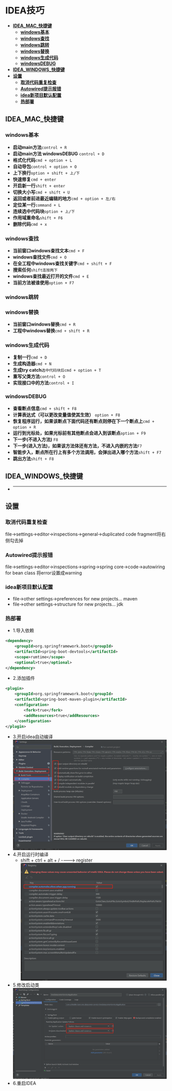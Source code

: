 # IDEA技巧
+ **[IDEA_MAC_快捷键](#IDEA_MAC_快捷键)**
    + **[windows基本](#windows基本)**
    + **[windows查找](#windows查找)**
    + **[windows跳转](#windows跳转)**
    + **[windows替换](#windows替换)**
    + **[windows生成代码](#windows生成代码)**
    + **[windowsDEBUG](#windowsDEBUG)**
+ **[IDEA_WINDOWS_快捷键](#IDEA_WINDOWS_快捷键)**
+ **[设置](#设置)**
    + **[取消代码重复检查](#取消代码重复检查)**
    + **[Autowired提示报错](#Autowired提示报错)**
    + **[idea新项目默认配置](#idea新项目默认配置)**
    + **[热部署](#热部署)**
    
    
## IDEA_MAC_快捷键
### windows基本
+ **启动main方法**`control + R`
+ **启动main方法 windowsDEBUG** `control + D`
+ **格式化代码**`cmd + option + L`
+ **自动导包**`control + option + O`
+ **上下换行**`option + shift + 上/下`
+ **快速修复**`cmd + enter`
+ **开启新一行**`shift + enter`
+ **切换大小写**`cmd + shift + U`
+ **返回或者前进最近编辑的地方**`cmd + option + 左/右`
+ **定位某一行**`command + L`
+ **连续选中代码块**`option + 上/下`
+ **作用域重命名**`shift + F6`
+ **删除代码**`cmd + x`
### windows查找
+ **当前窗口windows查找文本**`cmd + F`
+ **windows查找文件**`cmd + O`
+ **在全工程中windows查找关键字**`cmd + shift + F`
+ **搜索任何**`shift连按两下`
+ **windows查找最近打开的文件**`cmd + E`
+ **当前方法被谁使用**`option + F7`
### windows跳转


### windows替换
+ **当前窗口windows替换**`cmd + R`
+ **工程中windows替换**`cmd + shift + R`
### windows生成代码
+ **复制一行**`cmd + D`
+ **生成构造器**`cmd + N`
+ **生成try catch**`选中代码块后cmd + option + T`
+ **重写父类方法**`control + O`
+ **实现接口中的方法**`control + I`
### windowsDEBUG
+ **查看断点信息**`cmd + shift + F8`
+ **计算表达式（可以更改变量值使其生效）** `option + F8`
+ **恢复程序运行，如果该断点下面代码还有断点则停在下一个断点上**`cmd + option + R`
+ **运行到光标处，如果光标前有其他断点会进入到该断点**`option + F9`
+ **下一步(不进入方法)** `F8`
+ **下一步(进入方法)，如果该方法体还有方法，不进入内嵌的方法**`F7`
+ **智能步入，断点所在行上有多个方法调用，会弹出进入哪个方法**`shift + F7`
+ **跳出方法**`shift + F8`
## IDEA_WINDOWS_快捷键
+ ****
## 设置
### 取消代码重复检查
file->settings->editor->inspections->general->duplicated code fragment将右侧勾去掉
### Autowired提示报错
file->settings->editor->inspections->spring->spring core->code->autowiring for bean class 将error设置成warning
### idea新项目默认配置
+ file->other settings->preferences for new projects... maven
+ file->other settings->structure for new projects... jdk
### 热部署
+ 1.导入依赖
```xml
<dependency>
    <groupId>org.springframework.boot</groupId>
    <artifactId>spring-boot-devtools</artifactId>
    <scope>rumtime</scope>
    <optional>true</optional>
</dependency>
```
+ 2.添加插件
```xml
<plugin>
    <groupId>org.springframework.boot</groupId>
    <artifactId>spring-boot-maven-plugin</artifactId>
    <configuration>
        <fork>true</fork>
        <addResources>true</addResources>
    </configuration>
</plugin>
```
+ 3.开启idea自动编译  
![](images/idea/idea-auto-maked%20.jpg)
+ 4.开启运行时编译
    + shift + ctrl + alt + /  ----> register
![](images/idea/running-maked.jpg)
+ 5.修改启动类
![](images/idea/update-classes-resources.jpg)
+ 6.重启IDEA